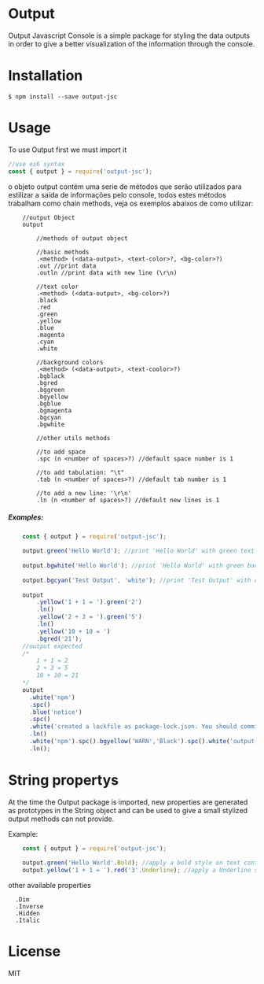 # Output
Output Javascript Console is a simple package for styling the data outputs in order to give a better visualization of the information through the console.
# Installation
```
$ npm install --save output-jsc
```
# Usage
To use Output first we must import it
```javascript
//use es6 syntax
const { output } = require('output-jsc');
```
o objeto output contém uma serie de métodos que serão utilizados para estilizar a saída de informações pelo console, todos estes métodos trabalham como chain methods, veja os exemplos abaixos de como utilizar:
```
    //output Object
    output
        
        //methods of output object
        
        //basic methods
        .<method> (<data-output>, <text-color>?, <bg-color>?)
        .out //print data
        .outln //print data with new line (\r\n)
        
        //text color
        .<method> (<data-output>, <bg-color>?)
        .black
        .red
        .green
        .yellow
        .blue
        .magenta
        .cyan
        .white
        
        //background colors
        .<method> (<data-output>, <text-coolor>?)
        .bgblack
        .bgred
        .bggreen
        .bgyellow
        .bgblue
        .bgmagenta
        .bgcyan
        .bgwhite
        
        //other utils methods
        
        //to add space
        .spc (n <number of spaces>?) //default space number is 1
        
        //to add tabulation: "\t"
        .tab (n <number of spaces>?) //default tab number is 1
        
        //to add a new line: '\r\n'
        .ln (n <number of spaces>?) //default new lines is 1
```
##### Examples:
```javascript
    const { output } = require('output-jsc');
    
    output.green('Hello World'); //print 'Hello World' with green text color
    
    output.bgwhite('Hello World'); //print 'Hello World' with green background color
    
    output.bgcyan('Test Output', 'white'); //print 'Test Output' with cyan background color and white text color
    
    output
        .yellow('1 + 1 = ').green('2')
        .ln()
        .yellow('2 + 3 = ').green('5')
        .ln()
        .yellow('10 + 10 = ')
        .bgred('21');
    //output expected
    /*
        1 + 1 = 2
        2 + 3 = 5
        10 + 10 = 21
    */
    output
      .white('npm')
      .spc()
      .blue('notice')
      .spc()
      .white('created a lockfile as package-lock.json. You should commit this file')
      .ln()
      .white('npm').spc().bgyellow('WARN','Black').spc().white('output-jsc@1.0.0 No repository field.')
      .ln();
```

# String propertys
At the time the Output package is imported, new properties are generated as prototypes in the String object and can be used to give a small stylized output methods can not provide.

Example:
```javascript
    const { output } = require('output-jsc');
    
    output.green('Hello World'.Bold); //apply a bold style on text content
    output.yellow('1 + 1 = ').red('3'.Underline); //apply a Underline style on text content (on '3' string)
```
other available properties
```
  .Dim
  .Inverse
  .Hidden
  .Italic
```
# License
MIT




